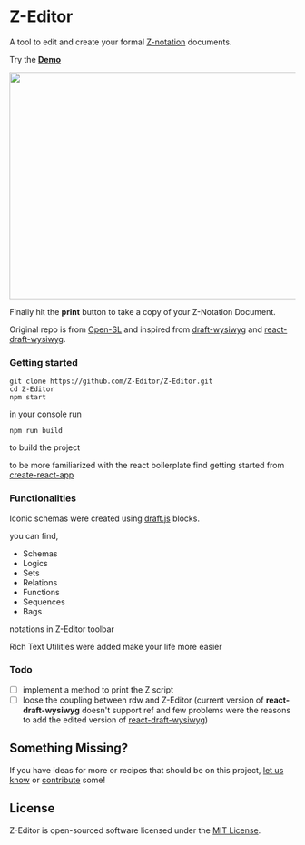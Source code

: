 # Z-Editor

A tool to edit and create your formal [Z-notation](https://en.wikipedia.org/wiki/Z_notation) documents.

Try the **[Demo](https://z-editor.github.io/)**

<img src="https://github.com/Z-Editor/Z-Editor/blob/master/gif/demo.gif" width="800" height="400">

Finally hit the **print** button to take a copy of your Z-Notation Document.

Original repo is from [Open-SL](https://github.com/Open-SL) and inspired from [draft-wysiwyg](https://github.com/bkniffler/draft-wysiwyg) and [react-draft-wysiwyg](https://github.com/jpuri/react-draft-wysiwyg).

### Getting started

```
git clone https://github.com/Z-Editor/Z-Editor.git
cd Z-Editor
npm start
```

in your console run
```
npm run build
``` 
to build the project

to be more familiarized with the react boilerplate find getting started from [create-react-app](https://github.com/facebookincubator/create-react-app#getting-started)

### Functionalities

Iconic schemas were created using [draft.js](https://draftjs.org/) blocks.

you can find,

- Schemas
- Logics
- Sets
- Relations
- Functions
- Sequences
- Bags

notations in Z-Editor toolbar

Rich Text Utilities were added make your life more easier

### Todo
- [ ]  implement a method to print the Z script
- [ ]  loose the coupling between rdw and Z-Editor (current version of **react-draft-wysiwyg** doesn't support ref and few problems were the reasons to add the edited version of [react-draft-wysiwyg](https://github.com/jpuri/react-draft-wysiwyg))

## Something Missing?

If you have ideas for more or recipes that should be on this project, [let us know](https://github.com/Z-Editor/Z-Editor/issues) or [contribute](CONTRIBUTING.md
) some!

## License
Z-Editor is open-sourced software licensed under the [MIT License](LICENSE).
